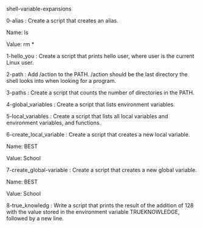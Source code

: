 shell-variable-expansions


0-alias : Create a script that creates an alias.



Name: ls

Value: rm *

1-hello_you : Create a script that prints hello user, where user is the current Linux user.

2-path : Add /action to the PATH. /action should be the last directory the shell looks into when looking for a program.

3-paths : Create a script that counts the number of directories in the PATH.

4-global_variables : Create a script that lists environment variables.

5-local_variables : Create a script that lists all local variables and environment variables, and functions.

6-create_local_variable : Create a script that creates a new local variable.



Name: BEST

Value: School

7-create_global-variable : Create a script that creates a new global variable.



Name: BEST

Value: School

8-true_knowledg : Write a script that prints the result of the addition of 128 with the value stored in the environment variable TRUEKNOWLEDGE, followed by a new line.
